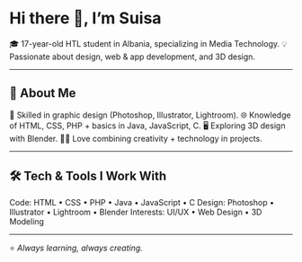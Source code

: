 # Hi there 👋, I’m Suisa

🎓 17-year-old HTL student in Albania, specializing in Media Technology.
💡 Passionate about design, web & app development, and 3D design.

---

## 🚀 About Me
🎨 Skilled in graphic design (Photoshop, Illustrator, Lightroom).
🌐 Knowledge of HTML, CSS, PHP + basics in Java, JavaScript, C.
🖥️ Exploring 3D design with Blender.
👨‍💻 Love combining creativity + technology in projects.

---

## 🛠️ Tech & Tools I Work With
Code: HTML • CSS • PHP • Java • JavaScript • C
Design: Photoshop • Illustrator • Lightroom • Blender
Interests: UI/UX • Web Design • 3D Modeling

---

⭐️ *Always learning, always creating.*
